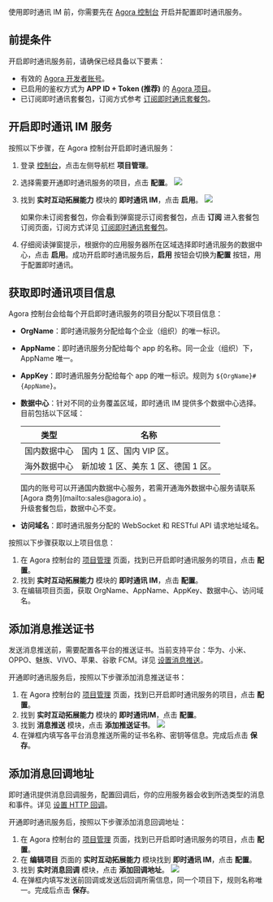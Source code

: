 使用即时通讯 IM 前，你需要先在 [Agora 控制台](https://console.agora.io/#onboarding) 开启并配置即时通讯服务。

## 前提条件

开启即时通讯服务前，请确保已经具备以下要素：

- 有效的 [Agora 开发者账号](./AgoraPlatform/get_appid_token?platform=AllPlatforms#创建-agora-账号)。
- 已启用的鉴权方式为 **APP ID + Token (推荐)** 的 [Agora 项目](./AgoraPlatform/get_appid_token?platform=AllPlatforms#创建-agora-项目)。
- 已订阅即时通讯套餐包，订阅方式参考 [订阅即时通讯套餐包](./agora_chat_pricing?platform=All%20Platforms#订阅套餐包)。

## 开启即时通讯 IM 服务

按照以下步骤，在 Agora 控制台开启即时通讯服务：

1. 登录 [控制台](https://sso2.agora.io/cn/)，点击左侧导航栏 **项目管理**。

2. 选择需要开通即时通讯服务的项目，点击 **配置**。
![](https://web-cdn.agora.io/docs-files/1642509377813)

3. 找到 **实时互动拓展能力** 模块的 **即时通讯 IM**，点击 **启用**。
![](https://web-cdn.agora.io/docs-files/1642509441928)

   如果你未订阅套餐包，你会看到弹窗提示订阅套餐包，点击 **订阅** 进入套餐包订阅页面，订阅方式详见 [订阅即时通讯套餐包](./agora_chat_pricing?platform=All%20Platforms#订阅套餐包)。

4. 仔细阅读弹窗提示，根据你的应用服务器所在区域选择即时通讯服务的数据中心，点击 **启用**。成功开启即时通讯服务后，**启用**  按钮会切换为**配置** 按钮，用于配置即时通讯。

## 获取即时通讯项目信息

Agora 控制台会给每个开启即时通讯服务的项目分配以下项目信息：

- **OrgName**：即时通讯服务分配给每个企业（组织）的唯一标识。

- **AppName**：即时通讯服务分配给每个 app 的名称。同一企业（组织）下，AppName 唯一。

- **AppKey**：即时通讯服务分配给每个 app 的唯一标识。规则为 `${OrgName}#{AppName}`。

- **数据中心**：针对不同的业务覆盖区域，即时通讯 IM 提供多个数据中心选择。目前包括以下区域：

  | 类型         | 名称                                        |
  | ------------ | ------------------------------------------- |
  | 国内数据中心 | 国内 1 区、国内 VIP 区。 |
  | 海外数据中心 | 新加坡 1 区、美东 1 区、德国 1 区。           |

  <div class="alert note"> 国内的账号可以开通国内数据中心服务，若需开通海外数据中心服务请联系 [Agora 商务](mailto:sales@agora.io) 。<br/>升级套餐包后，数据中心不变。 </div>

- **访问域名**：即时通讯服务分配的 WebSocket 和 RESTful API 请求地址域名。

按照以下步骤获取以上项目信息：

1. 在 Agora 控制台的 [项目管理](https://console.agora.io/projects) 页面，找到已开启即时通讯服务的项目，点击 **配置**。
2. 找到 **实时互动拓展能力** 模块的 **即时通讯 IM**，点击 **配置**。
3. 在编辑项目页面，获取 OrgName、AppName、AppKey、数据中心、访问域名。

## 添加消息推送证书
 
发送消息推送前，需要配置各平台的推送证书。当前支持平台：华为、小米、OPPO、魅族、VIVO、苹果、谷歌 FCM。详见 [设置消息推送](./agora_chat_push_android?platform=Android)。

开通即时通讯服务后，按照以下步骤添加消息推送证书：

1. 在 Agora 控制台的 [项目管理](https://console.agora.io/projects) 页面，找到已开启即时通讯服务的项目，点击 **配置**。
2. 找到 **实时互动拓展能力** 模块的 **即时通讯IM**，点击 **配置**。
3. 找到 **消息推送** 模块，点击 **添加推送证书**。
![](https://web-cdn.agora.io/docs-files/1642509604977)
4. 在弹框内填写各平台消息推送所需的证书名称、密钥等信息。完成后点击 **保存**。

## 添加消息回调地址

即时通讯提供消息回调服务，配置回调后，你的应用服务器会收到所选类型的消息和事件。详见 [设置 HTTP 回调](./agora_chat_set_up_webhooks)。

开通即时通讯服务后，按照以下步骤添加消息回调地址：

1. 在 Agora 控制台的 [项目管理](https://console.agora.io/projects) 页面，找到已开启即时通讯服务的项目，点击 **配置**。
2. 在 **编辑项目** 页面的 **实时互动拓展能力** 模块找到 **即时通讯 IM**，点击 **配置**。
3. 找到 **实时消息回调** 模块，点击 **添加回调地址**。
![](https://web-cdn.agora.io/docs-files/1642509714974)
4. 在弹框内填写发送前回调或发送后回调所需信息，同一个项目下，规则名称唯一。完成后点击 **保存**。